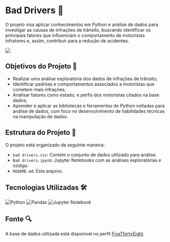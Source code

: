 
# Bad Drivers 🚗

O projeto visa aplicar conhecimentos em Python e análise de dados para investigar as causas de infrações de trânsito, buscando identificar os principais fatores que influenciam o comportamento de motoristas infratores e, assim, contribuir para a redução de acidentes.

<p align="left"><img src="http://img.shields.io/static/v1?label=STATUS&message=CONCLUIDO&color=GREEN&style=for-the-badge"/></p>

## Objetivos do Projeto 🎯

- Realizar uma análise exploratória dos dados de infrações de trânsito;
- Identificar padrões e comportamentos associados a motoristas que cometem mais infrações;
- Analisar fatores como estado, e perfis dos motoristas citados na base dados;
- Aprender e aplicar as bibliotecas e ferramentas do Python voltadas para análise de dados, com foco no desenvolvimento de habilidades técnicas na manipulação de dados.

## Estrutura do Projeto 📁

O projeto está organizado da seguinte maneira:

- `bad drivers.csv`: Contém o conjunto de dados utilizado para análise.
- `Bad drivers.ipynb`: Jupyter Notebooks com as análises exploratórias e código.
- `README.md`: Este arquivo.

## Tecnologias Utilizadas 🛠️

![Python](https://img.shields.io/badge/python-3670A0?style=for-the-badge&logo=python&logoColor=ffdd54)
![Pandas](https://img.shields.io/badge/pandas-%23150458.svg?style=for-the-badge&logo=pandas&logoColor=white)
![Jupyter Notebook](https://img.shields.io/badge/jupyter-%23FA0F00.svg?style=for-the-badge&logo=jupyter&logoColor=white)

## Fonte 🔍

A base de dados utilizada está disponível no perfil [FiveThirtyEight](https://github.com/fivethirtyeight).

